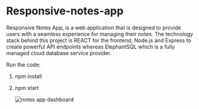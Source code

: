 # Responsive-notes-app
Responsive Notes App, is a web application that is designed to provide users with a seamless experience for managing their notes. 
The technology stack behind this project is REACT for the frontend, Node.js and Express to create powerful API endpoints whereas ElephantSQL which is a fully managed cloud database service provider.

Run the code: 
1. npm install
2. npm start

   ![notes app dashboard](https://github.com/printHellooWorld/Responsive-notes-app/assets/126945897/64072a9a-6f78-4ef9-abe8-a11a3c6dace2)


